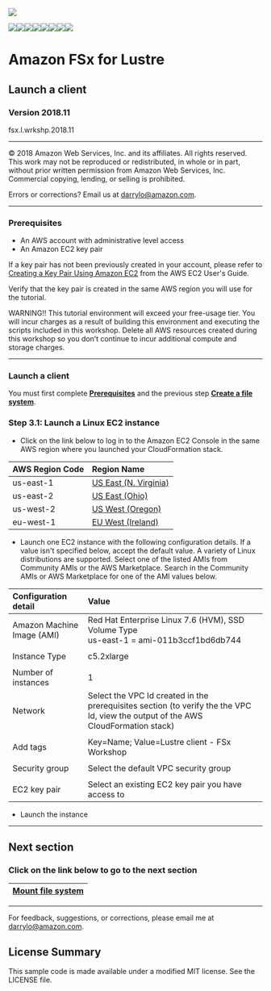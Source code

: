 ![](https://s3.amazonaws.com/aws-us-east-1/tutorial/AWS_logo_PMS_300x180.png)

![](https://s3.amazonaws.com/aws-us-east-1/tutorial/100x100_benefit_available.png)![](https://s3.amazonaws.com/aws-us-east-1/tutorial/100x100_benefit_ingergration.png)![](https://s3.amazonaws.com/aws-us-east-1/tutorial/100x100_benefit_ecryption-lock.png)![](https://s3.amazonaws.com/aws-us-east-1/tutorial/100x100_benefit_fully-managed.png)![](https://s3.amazonaws.com/aws-us-east-1/tutorial/100x100_benefit_lowcost-affordable.png)![](https://s3.amazonaws.com/aws-us-east-1/tutorial/100x100_benefit_performance.png)![](https://s3.amazonaws.com/aws-us-east-1/tutorial/100x100_benefit_scalable.png)![](https://s3.amazonaws.com/aws-us-east-1/tutorial/100x100_benefit_storage.png)

# **Amazon FSx for Lustre**

## Launch a client

### Version 2018.11

fsx.l.wrkshp.2018.11

---

© 2018 Amazon Web Services, Inc. and its affiliates. All rights reserved. This work may not be  reproduced or redistributed, in whole or in part, without prior written permission from Amazon Web Services, Inc. Commercial copying, lending, or selling is prohibited.

Errors or corrections? Email us at [darrylo@amazon.com](mailto:darrylo@amazon.com).

---
### Prerequisites

* An AWS account with administrative level access
* An Amazon EC2 key pair

If a key pair has not been previously created in your account, please refer to [Creating a Key Pair Using Amazon EC2](http://docs.aws.amazon.com/AWSEC2/latest/UserGuide/ec2-key-pairs.html#having-ec2-create-your-key-pair) from the AWS EC2 User's Guide.  

Verify that the key pair is created in the same AWS region you will use for the tutorial.

WARNING!! This tutorial environment will exceed your free-usage tier. You will incur charges as a result of building this environment and executing the scripts included in this workshop. Delete all AWS resources created during this workshop so you don’t continue to incur additional compute and storage charges.

---
### Launch a client

You must first complete [**Prerequisites**](../0-prerequisites) and the previous step [**Create a file system**](../1-create-file-system).

### Step 3.1: Launch a Linux EC2 instance

- Click on the link below to log in to the Amazon EC2 Console in the same AWS region where you launched your CloudFormation stack.

| AWS Region Code | Region Name |
| :--- | :--- 
| us-east-1 | [US East (N. Virginia)](https://console.aws.amazon.com/ec2/v2/home?region=us-east-1#LaunchInstanceWizard:) |
| us-east-2 | [US East (Ohio)](https://console.aws.amazon.com/ec2/v2/home?region=us-east-2#LaunchInstanceWizard:) |
| us-west-2 | [US West (Oregon)](https://console.aws.amazon.com/ec2/v2/home?region=us-west-2#LaunchInstanceWizard:) |
| eu-west-1 | [EU West (Ireland)](https://console.aws.amazon.com/ec2/v2/home?region=eu-west-1#LaunchInstanceWizard:) |

- Launch one EC2 instance with the following configuration details. If a value isn't specified below, accept the default value. A variety of Linux distributions are supported. Select one of the listed AMIs from Community AMIs or the AWS Marketplace. Search in the Community AMIs or AWS Marketplace for one of the AMI values below.

| Configuration detail | Value |
| :--- | :--- 
| Amazon Machine Image (AMI) | Red Hat Enterprise Linux 7.6 (HVM), SSD Volume Type </br>us-east-1 = ami-011b3ccf1bd6db744 |
| |
| Instance Type | c5.2xlarge |
| |
| Number of instances | 1 |
| Network | Select the VPC Id created in the prerequisites section (to verify the the VPC Id, view the output of the AWS CloudFormation stack) |
| |
| Add tags | Key=Name; Value=Lustre client - FSx Workshop  |
| |
| Security group | Select the default VPC security group  |
| |
| EC2 key pair | Select an existing EC2 key pair you have access to  |

- Launch the instance


---
## Next section
### Click on the link below to go to the next section

| [**Mount file system**](../4-mount-file-system) |
| :---
---

For feedback, suggestions, or corrections, please email me at [darrylo@amazon.com](mailto:darrylo@amazon.com).

## License Summary

This sample code is made available under a modified MIT license. See the LICENSE file.
